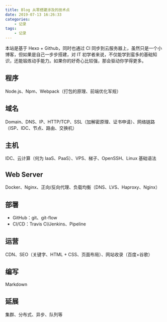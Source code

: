 ```yaml
---
title: Blog 从零搭建涉及的技术点
date: 2019-07-13 16:26:33
categories:
    - 记录
tags:
    - 记录
---
```


本站是基于 Hexo + Github，同时也通过 CI 同步到云服务器上，虽然只是一个小博客，但如果是自己一步步搭建，对 IT 初学者来说，不仅能学到蛮多的基础知识，还能锻炼动手能力。如果你的好奇心比较强，那会驱动你学得更多。

## 程序
Node.js、Npm、Webpack（打包的原理、前端优化军规）

## 域名
Domain、DNS、IP、HTTP/TCP、SSL（加解密原理、证书申请）、网络链路（ISP、IDC、节点、路由、交换机）

## 主机
IDC、云计算（何为 IaaS、PaaS）、VPS、梯子、OpenSSH、Linux 基础语法

## Web Server
Docker、Nginx、正向/反向代理、负载均衡（DNS、LVS、Haproxy、Nginx）

## 部署
- GitHub：git、git-flow
- CI/CD：Travis CI/Jenkins、Pipeline

## 运营
CDN、SEO（关键字、HTML + CSS、页面布局）、网站收录（百度+谷歌）

## 编写
Markdown

## 延展
集群、分布式、异步、队列等